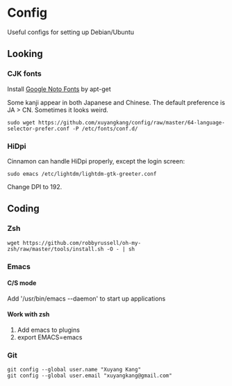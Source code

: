 # Config
Useful configs for setting up Debian/Ubuntu

## Looking

### CJK fonts
Install [Google Noto Fonts](https://www.google.com/get/noto/) by apt-get

Some kanji appear in both Japanese and Chinese. The default preference is JA > CN. Sometimes it looks weird.
```
sudo wget https://github.com/xuyangkang/config/raw/master/64-language-selector-prefer.conf -P /etc/fonts/conf.d/
```

### HiDpi
Cinnamon can handle HiDpi properly, except the login screen:
```
sudo emacs /etc/lightdm/lightdm-gtk-greeter.conf
```
Change DPI to 192.

## Coding

### Zsh
```
wget https://github.com/robbyrussell/oh-my-zsh/raw/master/tools/install.sh -O - | sh
```

### Emacs
#### C/S mode
Add '/usr/bin/emacs --daemon' to start up applications

#### Work with zsh
1. Add emacs to plugins
2. export EMACS=emacs

### Git
```
git config --global user.name "Xuyang Kang"
git config --global user.email "xuyangkang@gmail.com"
```
